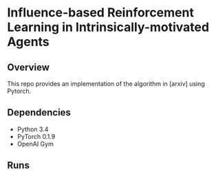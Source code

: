 # Influence-based Reinforcement Learning in Intrinsically-motivated Agents
## Overview
This repo provides an implementation of the algorithm in [arxiv] using Pytorch.

## Dependencies
* Python 3.4
* PyTorch 0.1.9
* OpenAI Gym
## Runs
